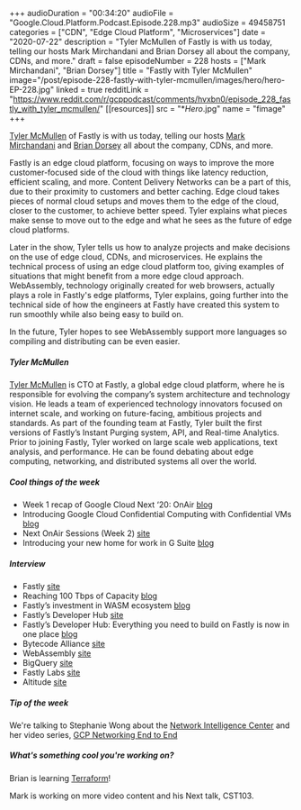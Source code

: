 +++
audioDuration = "00:34:20"
audioFile = "Google.Cloud.Platform.Podcast.Episode.228.mp3"
audioSize = 49458751
categories = ["CDN", "Edge Cloud Platform", "Microservices"]
date = "2020-07-22"
description = "Tyler McMullen of Fastly is with us today, telling our hosts Mark Mirchandani and Brian Dorsey all about the company, CDNs, and more."
draft = false
episodeNumber = 228
hosts = ["Mark Mirchandani", "Brian Dorsey"]
title = "Fastly with Tyler McMullen"
image="/post/episode-228-fastly-with-tyler-mcmullen/images/hero/hero-EP-228.jpg"
linked = true
redditLink = "https://www.reddit.com/r/gcppodcast/comments/hvxbn0/episode_228_fastly_with_tyler_mcmullen/"
[[resources]]
  src = "**Hero*.jpg"
  name = "fimage"
+++

[Tyler McMullen](https://twitter.com/tbmcmullen) of Fastly is with us today, telling our hosts [Mark Mirchandani](https://twitter.com/markmirch) and [Brian Dorsey](https://twitter.com/briandorsey) all about the company, CDNs, and more.

Fastly is an edge cloud platform, focusing on ways to improve the more customer-focused side of the cloud with things like latency reduction, efficient scaling, and more. Content Delivery Networks can be a part of this, due to their proximity to customers and better caching. Edge cloud takes pieces of normal cloud setups and moves them to the edge of the cloud, closer to the customer, to achieve better speed. Tyler explains what pieces make sense to move out to the edge and what he sees as the future of edge cloud platforms.

Later in the show, Tyler tells us how to analyze projects and make decisions on the use of edge cloud, CDNs, and microservices. He explains the technical process of using an edge cloud platform too, giving examples of situations that might benefit from a more edge cloud approach. WebAssembly, technology originally created for web browsers, actually plays a role in Fastly's edge platforms, Tyler explains, going further into the technical side of how the engineers at Fastly have created this system to run smoothly while also being easy to build on.

In the future, Tyler hopes to see WebAssembly support more languages so compiling and distributing can be even easier.

##### Tyler McMullen

[Tyler McMullen](https://twitter.com/tbmcmullen) is CTO at Fastly, a global edge cloud platform, where he is responsible for evolving the company’s system architecture and technology vision. He leads a team of experienced technology innovators focused on internet scale, and working on future-facing, ambitious projects and standards. As part of the founding team at Fastly, Tyler built the first versions of Fastly’s Instant Purging system, API, and Real-time Analytics. Prior to joining Fastly, Tyler worked on large scale web applications, text analysis, and performance. He can be found debating about edge computing, networking, and distributed systems all over the world.

##### Cool things of the week

* Week 1 recap of Google Cloud Next ‘20: OnAir [blog](https://cloud.google.com/blog/topics/google-cloud-next/what-happened-week1-of-google-cloud-next20-onair)
* Introducing Google Cloud Confidential Computing with Confidential VMs [blog](https://cloud.google.com/blog/products/identity-security/introducing-google-cloud-confidential-computing-with-confidential-vms)
* Next OnAir Sessions (Week 2) [site](https://cloud.withgoogle.com/next/sf/sessions#productivity-collaboration)
* Introducing your new home for work in G Suite [blog](https://cloud.google.com/blog/products/g-suite/introducing-your-new-home-for-work-in-gsuite)

##### Interview

* Fastly [site](https://www.fastly.com/)
* Reaching 100 Tbps of Capacity [blog](https://www.fastly.com/blog/fastly-reaches-100tbps-network-capacity)
* Fastly’s investment in WASM ecosystem [blog](https://www.fastly.com/blog/how-fastly-and-developer-community-invest-in-webassembly-ecosystem)
* Fastly’s Developer Hub [site](https://developer.fastly.com/)
* Fastly’s Developer Hub: Everything you need to build on Fastly is now in one place [blog](https://www.fastly.com/blog/developer-hub-everything-developers-need-build-on-fastly)
* Bytecode Alliance [site](https://bytecodealliance.org/)
* WebAssembly [site](https://webassembly.org)
* BigQuery [site](https://cloud.google.com/bigquery)
* Fastly Labs [site](https://www.fastlylabs.com)
* Altitude [site](https://www.fastly.com/altitude/)

##### Tip of the week

We're talking to Stephanie Wong about the [Network Intelligence Center](https://cloud.google.com/network-intelligence-center) and her video series, [GCP Networking End to End](https://www.youtube.com/watch?v=cNb7xKyya5c&list=PLIivdWyY5sqJ0oXcnZYqOnuNRsLF9H48u)

     
##### What's something cool you're working on?

Brian is learning [Terraform](https://www.terraform.io)!

Mark is working on more video content and his Next talk, CST103.